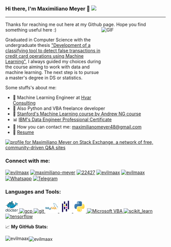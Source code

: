 ### Hi there, I'm Maximiliano Meyer 👋  <img src="https://komarev.com/ghpvc/?username=evilmaax"/>  

---

Thanks for reaching me out here at my Github page. Hope you find something useful here :)
<img align="right" alt="GIF" src="https://www.maximizasoftware.com.br/wp-content/uploads/2018/11/2gsjgnRrABVGgMSFLH5uUKMhkSRNjE3QaYaZdhxY5EeTYJBKCtX39K2wcBjL1iE6vy4Ven2uq361sMShYsDH9nzYVe8EJ3iTNyAhJCNSkAamZBpQC2.gif" width="202" height="214" />

Graduated in Computer Science with the undergraduate thesis ["Development of a classifying tool to detect false transactions in credit card operations using Machine Learning"](https://github.com/Evilmaax/Automated_Fraud_Detection_Classifier), I always guided my choices during the course aiming to work with data and machine learning. The next step is to pursue a master's degree in DS or statistics.

Some stuffs's about me:

* 💾 Machine Learning Engineer at [Hvar Consulting](https://hvarconsulting.com.br/) 
* 🐍 Also Python and VBA freelance developer
* 🤖 [Stanford's Machine Learning course by Andrew NG course](https://www.coursera.org/account/accomplishments/certificate/W3F4C2HCN8NX)
* 📊 [IBM's Data Engineer Professional Certificate](https://www.coursera.org/account/accomplishments/specialization/certificate/68DU5GE695CJ)
* 📩 How you can contact me: maximilianomeyer48@gmail.com
* 📄 [Resume](https://drive.google.com/file/d/1zsP4epN6UBsrQytT9_uL1CewCi1zy87X/view?usp=sharing)

<a href="https://stackexchange.com/users/5893065/maximiliano-meyer"><img src="https://stackexchange.com/users/flair/5893065.png" width="208" height="58" alt="profile for Maximiliano Meyer on Stack Exchange, a network of free, community-driven Q&amp;A sites" title="profile for Maximiliano Meyer on Stack Exchange, a network of free, community-driven Q&amp;A sites" /></a>

<h3 align="left">Connect with me:</h3>
<p align="left">
<a href="https://twitter.com/evilmaax" target="blank"><img align="center" src="https://raw.githubusercontent.com/rahuldkjain/github-profile-readme-generator/master/src/images/icons/Social/twitter.svg" alt="evilmaax" height="30" width="40" /></a>
<a href="https://linkedin.com/in/maximiliano-meyer" target="blank"><img align="center" src="https://raw.githubusercontent.com/rahuldkjain/github-profile-readme-generator/master/src/images/icons/Social/linked-in-alt.svg" alt="maximiliano-meyer" height="30" width="40" /></a>
<a href="https://pt.stackoverflow.com/users/22427" target="blank"><img align="center" src="https://raw.githubusercontent.com/rahuldkjain/github-profile-readme-generator/master/src/images/icons/Social/stack-overflow.svg" alt="22427" height="30" width="40" /></a>
<a href="https://kaggle.com/evilmaax" target="blank"><img align="center" src="https://raw.githubusercontent.com/rahuldkjain/github-profile-readme-generator/master/src/images/icons/Social/kaggle.svg" alt="evilmaax" height="30" width="40" /></a>
<a href="https://instagram.com/evilmaax" target="blank"><img align="center" src="https://raw.githubusercontent.com/rahuldkjain/github-profile-readme-generator/master/src/images/icons/Social/instagram.svg" alt="evilmaax" height="30" width="40" /></a>
<a href="https://wa.me/5551999589719" target="blank"><img align="center" src="https://seeklogo.com/images/W/whatsapp-icon-logo-6E793ACECD-seeklogo.com.png" alt="Whatsapp" height="35" width="35" /></a>
<a href="https://t.me/Evilmaax48" target="blank"><img align="center" src="https://cdn.worldvectorlogo.com/logos/telegram-1.svg" alt="Telegram" height="30" width="30" /></a>
</p>

<h3 align="left">Languages and Tools:</h3>
<p align="left"> <a href="https://www.docker.com/" target="_blank" rel="noreferrer"> <img src="https://raw.githubusercontent.com/devicons/devicon/master/icons/docker/docker-original-wordmark.svg" alt="docker" width="40" height="40"/> </a> <a href="https://cloud.google.com" target="_blank" rel="noreferrer"> <img src="https://www.vectorlogo.zone/logos/google_cloud/google_cloud-icon.svg" alt="gcp" width="40" height="40"/> </a> <a href="https://git-scm.com/" target="_blank" rel="noreferrer"> <img src="https://www.vectorlogo.zone/logos/git-scm/git-scm-icon.svg" alt="git" width="40" height="40"/> </a> <a href="https://www.mysql.com/" target="_blank" rel="noreferrer"> <img src="https://raw.githubusercontent.com/devicons/devicon/master/icons/mysql/mysql-original-wordmark.svg" alt="mysql" width="40" height="40"/> </a> <a href="https://pandas.pydata.org/" target="_blank" rel="noreferrer"> <img src="https://raw.githubusercontent.com/devicons/devicon/2ae2a900d2f041da66e950e4d48052658d850630/icons/pandas/pandas-original.svg" alt="pandas" width="40" height="40"/> </a> <a href="https://www.python.org" target="_blank" rel="noreferrer"> <img src="https://raw.githubusercontent.com/devicons/devicon/master/icons/python/python-original.svg" alt="python" width="40" height="40"/> </a> <a href="https://learn.microsoft.com/pt-br/office/vba/library-reference/concepts/getting-started-with-vba-in-office" target="_blank" rel="noreferrer"> <img src="https://iantraining.com/wp-content/uploads/2016/11/Microsoft-VBA-excel.png" alt="Microsoft VBA" width="140" height="50"/> </a>   <a href="https://scikit-learn.org/" target="_blank" rel="noreferrer"> <img src="https://upload.wikimedia.org/wikipedia/commons/0/05/Scikit_learn_logo_small.svg" alt="scikit_learn" width="40" height="40"/> </a> <a href="https://www.tensorflow.org" target="_blank" rel="noreferrer"> <img src="https://www.vectorlogo.zone/logos/tensorflow/tensorflow-icon.svg" alt="tensorflow" width="40" height="40"/> </a> </p>

📈 **My GitHub Stats:**

<p><img align="left" src="https://github-readme-stats.vercel.app/api/top-langs?username=evilmaax&show_icons=true&locale=en&layout=compact" alt="evilmaax" /></p>

<p><img align="center" src="https://github-readme-stats.vercel.app/api?username=evilmaax&show_icons=true&locale=en" alt="evilmaax" /></p>
